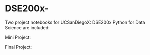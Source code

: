 # DSE200x-

Two project notebooks for UCSanDiegoX: DSE200x Python for Data Science are included: 

Mini Project: 


Final Project: 
